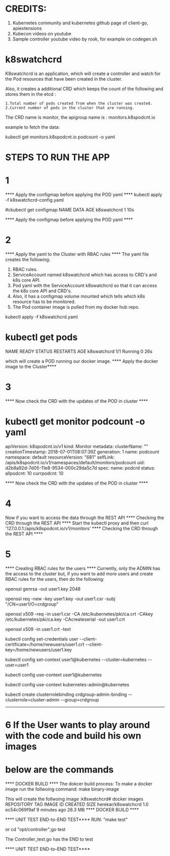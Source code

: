 # CREDITS: 
1. Kubernetes community and kubernetes github page of client-go, apiextensions
2. Kubecon videos on youtube
3. Sample controller youtube video by rook, for example on codegen.sh

# k8swatchcrd

K8swatchcrd is an application, which will create a controller
and watch for the Pod resources that have been created in the cluster.

Also, it creates a additional CRD which keeps the count of the following 
and stores them in the etcd :

	1.Total number of pods created from when the cluster was created.
	2.Current number of pods in the cluster that are running.

The CRD name is monitor, the apigroup name is : monitors.k8spodcnt.io

example to fetch the data:

kubectl get monitors.k8spodcnt.io podcount -o yaml

# STEPS TO RUN THE APP

# 1
**** Apply the configmap before applying the POD yaml ****
kubectl apply -f k8swatchcrd-config.yaml

#ckubectl get configmap
NAME          DATA      AGE
k8swatchcrd   1         10s

**** Apply the configmap before applying the POD yaml ****

# 2
**** Apply the yaml to the Cluster with RBAC rules ****
The yaml file creates the following:
1. RBAC rules.
2. ServiceAccount named k8swatchcrd which has access to CRD's and k8s core API.
3. Pod yaml with the ServiceAccount k8swatchcrd so that it can access the
	k8s core API and CRD's.
4. Also, it has a configmap volume mounted which tells which k8s resource has
	to be monitored.
5. The Pod container image is pulled from my docker hub repo.

kubectl apply -f k8swatchcrd.yaml

# kubectl get pods
NAME          READY     STATUS    RESTARTS   AGE
k8swatchcrd   1/1       Running   0          26s

which will create a POD running our
docker image.
**** Apply the docker image to the Cluster****

# 3
**** Now check the CRD with the updates of the POD in cluster ****
# kubectl get monitor podcount -o yaml
apiVersion: k8spodcnt.io/v1
kind: Monitor
metadata:
  clusterName: ""
  creationTimestamp: 2018-07-01T08:07:39Z
  generation: 1
  name: podcount
  namespace: default
  resourceVersion: "681"
  selfLink: /apis/k8spodcnt.io/v1/namespaces/default/monitors/podcount
  uid: d2b8a92d-7d05-11e8-9534-000c29da5c7d
spec:
  name: podcrd
status:
  allpodcnt: 10
  currpodcnt: 10

**** Now check the CRD with the updates of the POD in cluster ****

# 4
Now if you want to access the data through the REST API
**** Checking the CRD through the REST API ****
Start the kubectl proxy
and then  curl '127.0.0.1:<PORT>/apis/k8spodcnt.io/v1/monitors'
**** Checking the CRD through the REST API ****

# 5
**** Creating RBAC rules for the users ****
Currently, only the ADMIN has the access to the cluster but, if you want 
to add more users and create RBAC rules for the users, then do the 
following:

openssl genrsa -out user1.key 2048

openssl req -new -key user1.key -out user1.csr -subj "/CN=user1/O=crdgroup"

openssl x509 -req -in user1.csr -CA /etc/kubernetes/pki/ca.crt -CAkey /etc/kubernetes/pki/ca.key -CAcreateserial -out user1.crt

openssl x509 -in user1.crt -text

kubectl config set-credentials user --client-certificate=/home/newusers/user1.crt --client-key=/home/newusers/user1.key

kubectl config set-context user1@kubernetes --cluster=kubernetes --user=user1

kubectl config use-context user1@kubernetes

kubectl config use-context kubernetes-admin@kubernetes

kubectl create clusterrolebinding crdgroup-admin-binding --clusterrole=cluster-admin --group=crdgroup
****

# 6 If the User wants to play around with the code and build his own images
#	below are the commands
**** DOCKER BUILD **** 
The dokcer build process:
To make a docker image run the follwoing command:
make binary-image

This will create the follwoing image
:k8swatchcrd# docker images
REPOSITORY               TAG                 IMAGE ID            CREATED             SIZE
herekar/k8swatchcrd      1.0                 ec54c069f9af        9 minutes ago       28.3 MB
**** DOCKER BUILD ****


**** UNIT TEST END-to-END TEST****
RUN: "make test"

or cd "opt/controller";go test

The Controller_test.go has the END to test

**** UNIT TEST END-to-END TEST****
